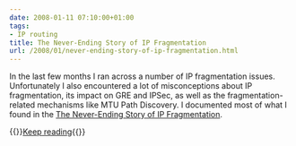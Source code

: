 ```yaml
---
date: 2008-01-11 07:10:00+01:00
tags:
- IP routing
title: The Never-Ending Story of IP Fragmentation
url: /2008/01/never-ending-story-of-ip-fragmentation.html
---
```

In the last few months I ran across a number of IP fragmentation issues. Unfortunately I also encountered a lot of misconceptions about IP fragmentation, its impact on GRE and IPSec, as well as the fragmentation-related mechanisms like MTU Path Discovery. I documented most of what I found in the [The Never-Ending Story of IP Fragmentation](https://www.ipspace.net/kb/Internet/PMTUD/).

{{<jump>}}[Keep reading](https://www.ipspace.net/kb/Internet/PMTUD/){{</jump>}}
